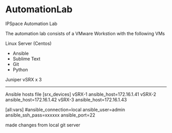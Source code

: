 # AutomationLab
IPSpace Automation Lab

The automation lab consists of a VMware Workstion with the following VMs

Linux Server (Centos)
 - Ansible
 - Sublime Text
 - Git
 - Python
 
Juniper vSRX x 3

--------------------------------------------------------

Ansible hosts file
[srx_devices]
vSRX-1 ansible_host=172.16.1.41
vSRX-2 ansible_host=172.16.1.42
vSRX-3 ansible_host=172.16.1.43

[all:vars]
#ansible_connection=local
ansible_user=admin
ansible_ssh_pass=xxxxxx
ansible_port=22

made changes from local git server
